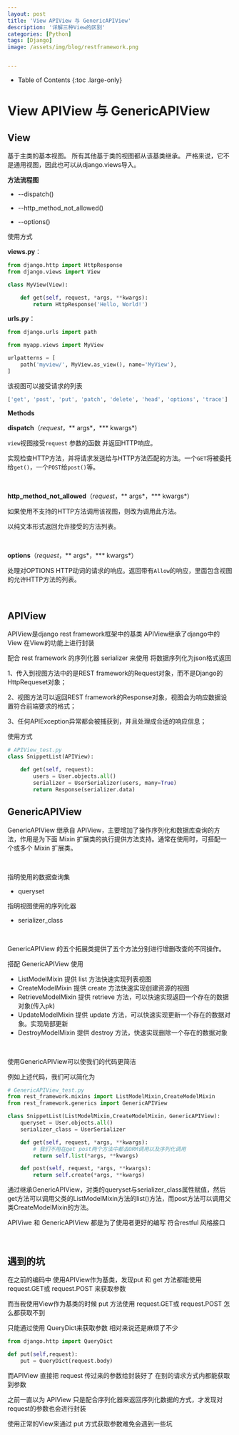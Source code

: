 ```yaml
---
layout: post
title: 'View APIView 与 GenericAPIView'
description: '详解三种View的区别'
categories: [Python]
tags: [Django]
image: /assets/img/blog/restframework.png


---
```

- Table of Contents
{:toc .large-only}

# View APIView 与 GenericAPIView

## View


基于主类的基本视图。 所有其他基于类的视图都从该基类继承。 严格来说，它不是通用视图，因此也可以从django.views导入。

**方法流程图**

* --dispatch()

* --http_method_not_allowed()

* --options()



使用方式
<br/>

**views.py**：

```python
from django.http import HttpResponse
from django.views import View

class MyView(View):

    def get(self, request, *args, **kwargs):
        return HttpResponse('Hello, World!')
```

**urls.py**：

```python
from django.urls import path

from myapp.views import MyView

urlpatterns = [
    path('myview/', MyView.as_view(), name='MyView'),
]
```

该视图可以接受请求的列表

```python
['get', 'post', 'put', 'patch', 'delete', 'head', 'options', 'trace']
```

**Methods**

**dispatch**（*request*，** args*，*** kwargs*)

`view`视图接受`request` 参数的函数 并返回HTTP响应。

实现检查HTTP方法，并将请求发送给与HTTP方法匹配的方法。一个`GET`将被委托给`get()`，一个`POST`给`post()`等。

<br/>

**http_method_not_allowed**（*request*，** args*，*** kwargs*）

如果使用不支持的HTTP方法调用该视图，则改为调用此方法。

以纯文本形式返回允许接受的方法列表。

<br/>

**options**（*request*，** args*，*** kwargs*）

处理对OPTIONS HTTP动词的请求的响应。返回带有`Allow`的响应，里面包含视图的允许HTTP方法的列表。

<br/>

## APIView

APIView是django rest framework框架中的基类 APIView继承了django中的View 在View的功能上进行封装

配合 rest framework 的序列化器 serializer 来使用  将数据序列化为json格式返回 

1、传入到视图方法中的是REST framework的Request对象，而不是Django的HttpRequeset对象；

2、视图方法可以返回REST framework的Response对象，视图会为响应数据设置符合前端要求的格式；

3、任何APIException异常都会被捕获到，并且处理成合适的响应信息；

使用方式
<br/>

```python
# APIView_test.py
class SnippetList(APIView):

    def get(self, request):
        users = User.objects.all()
        serializer = UserSerializer(users, many=True)
        return Response(serializer.data)
```

## GenericAPIView

GenericAPIView 继承自 APIView，主要增加了操作序列化和数据库查询的方法，作用是为下面 Mixin 扩展类的执行提供方法支持。通常在使用时，可搭配一个或多个 Mixin 扩展类。

<br/>

指明使用的数据查询集

+ queryset

指明视图使用的序列化器

+ serializer_class

<br/>

GenericAPIView 的五个拓展类提供了五个方法分别进行增删改查的不同操作。

搭配 GenericAPIView 使用

- ListModelMixin 提供 list 方法快速实现列表视图
- CreateModelMixin 提供 create 方法快速实现创建资源的视图
- RetrieveModelMixin 提供 retrieve 方法，可以快速实现返回一个存在的数据对象(传入pk)
- UpdateModelMixin 提供 update 方法，可以快速实现更新一个存在的数据对象。实现局部更新
- DestroyModelMixin 提供 destroy 方法，快速实现删除一个存在的数据对象

​	<br/>

使用GenericAPIView可以使我们的代码更简洁

例如上述代码，我们可以简化为

```python
# GenericAPIView_test.py
from rest_framework.mixins import ListModelMixin,CreateModelMixin
from rest_framework.generics import GenericAPIView

class SnippetList(ListModelMixin,CreateModelMixin，GenericAPIView):
    queryset = User.objects.all()
    serializer_class = UserSerializer

    def get(self, request, *args, **kwargs):
        # 我们不用在get post两个方法中都去ORM调用以及序列化调用
        return self.list(*args, **kwargs)

    def post(self, request, *args, **kwargs):
        return self.create(*args, **kwargs)
```

通过继承GenericAPIView，对类的queryset与serializer_class属性赋值，然后get方法可以调用父类的ListModelMixin方法的list()方法，而post方法可以调用父类CreateModelMixin的方法。

APIViwe 和 GenericAPIView 都是为了使用者更好的编写 符合restful 风格接口

<br/>

## 遇到的坑

在之前的编码中 使用APIView作为基类，发现put 和 get 方法都能使用 request.GET或 request.POST 来获取参数

而当我使用View作为基类的时候 put 方法使用 request.GET或 request.POST 怎么都获取不到

只能通过使用 QueryDict来获取参数 相对来说还是麻烦了不少

```python
from django.http import QueryDict

def put(self,request):
	put = QueryDict(request.body)
```

而APIView 直接把 request 传过来的参数给封装好了  在别的请求方式内都能获取到参数

之前一直以为 APIView 只是配合序列化器来返回序列化数据的方式，才发现对request的参数也会进行封装

使用正常的View来通过 put 方式获取参数难免会遇到一些坑 

